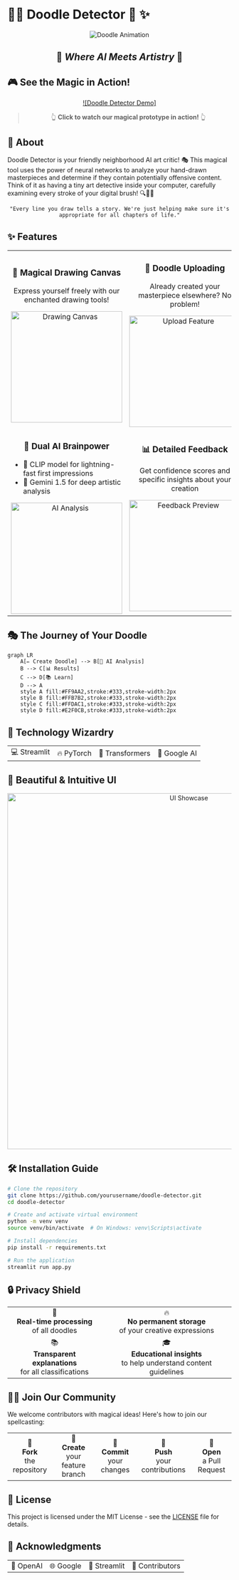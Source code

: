 # 🕵️‍♀️ Doodle Detector 🎨 ✨

<div align="center">

![Doodle Animation](https://media.giphy.com/media/p2GjsflFKS72fsUagg/giphy.gif)

## 🌟 _Where AI Meets Artistry_ 🌟

</div>

## 🎮 See the Magic in Action!

<div align="center">
  
[![Doodle Detector Demo]](https://www.youtube.com/watch?v=DO3PW_hGQQk)

> 👆 **Click to watch our magical prototype in action!** 👆

</div>

## 🌟 About

Doodle Detector is your friendly neighborhood AI art critic! 🎭 This magical tool uses the power of neural networks to analyze your hand-drawn masterpieces and determine if they contain potentially offensive content. Think of it as having a tiny art detective inside your computer, carefully examining every stroke of your digital brush! 🔍👨‍🎨

<div align="center">
  
```
"Every line you draw tells a story. We're just helping make sure it's appropriate for all chapters of life."
```

</div>

## ✨ Features

<div align="center">
<table>
  <tr>
    <td align="center" width="50%">
      <h3>🎨 Magical Drawing Canvas</h3>
      <p>Express yourself freely with our enchanted drawing tools!</p>
      <img src="https://raw.githubusercontent.com/yourusername/doodle-detector/main/assets/canvas-preview.png" alt="Drawing Canvas" width="250"/>
    </td>
    <td align="center" width="50%">
      <h3>📄 Doodle Uploading</h3>
      <p>Already created your masterpiece elsewhere? No problem!</p>
      <img src="https://raw.githubusercontent.com/yourusername/doodle-detector/main/assets/upload-preview.png" alt="Upload Feature" width="250"/>
    </td>
  </tr>
  <tr>
    <td align="center" width="50%">
      <h3>🧠 Dual AI Brainpower</h3>
      <ul align="left">
        <li>🔄 CLIP model for lightning-fast first impressions</li>
        <li>🤖 Gemini 1.5 for deep artistic analysis</li>
      </ul>
      <img src="https://raw.githubusercontent.com/yourusername/doodle-detector/main/assets/ai-preview.png" alt="AI Analysis" width="250"/>
    </td>
    <td align="center" width="50%">
      <h3>📊 Detailed Feedback</h3>
      <p>Get confidence scores and specific insights about your creation</p>
      <img src="https://raw.githubusercontent.com/yourusername/doodle-detector/main/assets/feedback-preview.png" alt="Feedback Preview" width="250"/>
    </td>
  </tr>
</table>
</div>

## 🎭 The Journey of Your Doodle

```mermaid
graph LR
    A[✏️ Create Doodle] --> B[🔮 AI Analysis]
    B --> C[📊 Results]
    C --> D[📚 Learn]
    D --> A
    style A fill:#FF9AA2,stroke:#333,stroke-width:2px
    style B fill:#FFB7B2,stroke:#333,stroke-width:2px
    style C fill:#FFDAC1,stroke:#333,stroke-width:2px
    style D fill:#E2F0CB,stroke:#333,stroke-width:2px
```

## 🚀 Technology Wizardry

<div align="center">
  <table>
    <tr>
      <td align="center">💻 Streamlit</td>
      <td align="center">🔥 PyTorch</td>
      <td align="center">🤖 Transformers</td>
      <td align="center">🧙‍ Google AI</td>
    </tr>
  </table>
</div>

## 🌈 Beautiful & Intuitive UI

<div align="center">
  <img src="https://raw.githubusercontent.com/yourusername/doodle-detector/main/assets/ui-showcase.png" alt="UI Showcase" width="800"/>
</div>

## 🛠️ Installation Guide

```bash
# Clone the repository
git clone https://github.com/yourusername/doodle-detector.git
cd doodle-detector

# Create and activate virtual environment
python -m venv venv
source venv/bin/activate  # On Windows: venv\Scripts\activate

# Install dependencies
pip install -r requirements.txt

# Run the application
streamlit run app.py
```

## 🔒 Privacy Shield

<div align="center">
  <table>
    <tr>
      <td align="center">🔄<br><b>Real-time processing</b><br>of all doodles</td>
      <td align="center">🔥<br><b>No permanent storage</b><br>of your creative expressions</td>
    </tr>
    <tr>
      <td align="center">📚<br><b>Transparent explanations</b><br>for all classifications</td>
      <td align="center">🎓<br><b>Educational insights</b><br>to help understand content guidelines</td>
    </tr>
  </table>
</div>

## 👩‍💻 Join Our Community

We welcome contributors with magical ideas! Here's how to join our spellcasting:

<div align="center">
  <table>
    <tr>
      <td align="center">🌱<br><b>Fork</b><br>the repository</td>
      <td align="center">🌿<br><b>Create</b><br>your feature branch</td>
      <td align="center">🌟<br><b>Commit</b><br>your changes</td>
      <td align="center">🚀<br><b>Push</b><br>your contributions</td>
      <td align="center">🙏<br><b>Open</b><br>a Pull Request</td>
    </tr>
  </table>
</div>

## 📝 License

This project is licensed under the MIT License - see the [LICENSE](LICENSE) file for details.

## 💖 Acknowledgments

<div align="center">
  <table>
    <tr>
      <td align="center">🧠 OpenAI</td>
      <td align="center">🌐 Google</td>
      <td align="center">💖 Streamlit</td>
      <td align="center">🌟 Contributors</td>
    </tr>
  </table>
</div>
